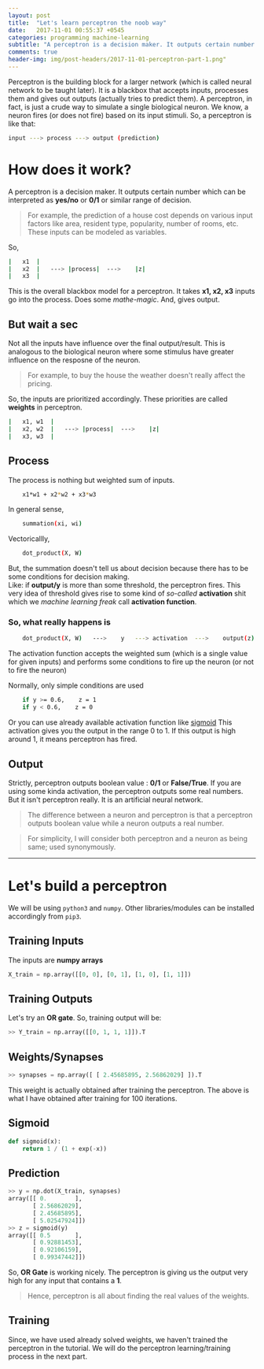 ```yaml
---
layout: post
title:  "Let's learn perceptron the noob way"
date:   2017-11-01 00:55:37 +0545
categories: programming machine-learning
subtitle: "A perceptron is a decision maker. It outputs certain number which can be interpreted as yes/no or 0/1 or similar range of decision."
comments: true
header-img: img/post-headers/2017-11-01-perceptron-part-1.png"
---
```


Perceptron is the building block for a larger network (which is called neural network to be taught later). 
It is a blackbox that accepts inputs, processes them and gives out outputs (actually tries to predict them).
A perceptron, in fact, is just a crude way to simulate a single biological neuron.
We know, a neuron fires (or does not fire) based on its input stimuli. So, a perceptron is like that:  
```bash
input ---> process ---> output (prediction)
```

# How does it work?
A perceptron is a decision maker. It outputs certain number which can be interpreted as **yes/no** or
**0/1** or similar range of decision.  

> For example, the prediction of a house cost depends on various input factors like area, resident type, 
popularity, number of rooms, etc. These inputs can be modeled as variables.

So,

```bash
|   x1  |
|   x2  |   ---> |process|  --->    |z|
|   x3  |
```
This is the overall blackbox model for a perceptron. 
It takes **x1, x2, x3** inputs go into the process. Does some *mathe-magic*. And, gives output.

## But wait a sec
Not all the inputs have influence over the final output/result. This is analogous to the biological neuron where 
some stimulus have greater influence on the resposne of the neuron.


> For example, to buy the house the weather doesn't really affect the pricing. 

So, the inputs are prioritized accordingly. These priorities are called **weights** in perceptron.
```bash
|   x1, w1  |
|   x2, w2  |   ---> |process|  --->    |z|
|   x3, w3  |
```

## Process
The process is nothing but weighted sum of inputs.

```bash
    x1*w1 + x2*w2 + x3*w3
```

In general sense,
```bash
    summation(xi, wi)
```

Vectoricallly,
```bash
    dot_product(X, W)
```

But, the summation doesn't tell us about decision because there has to be some conditions for decision making.  
Like: if **output/y** is more than some threshold, the perceptron fires. This very idea of threshold gives rise to 
some kind of *so-called* **activation** shit which we *machine learning freak* call **activation function**.

### So, what really happens is
```bash
    dot_product(X, W)   --->    y   ---> activation  --->    output(z)
```

The activation function accepts the weighted sum (which is a single value for given inputs) and performs some
conditions to fire up the neuron (or not to fire the neuron)

Normally, only simple conditions are used
```bash
    if y >= 0.6,    z = 1
    if y < 0.6,    z = 0
```

Or you can use already available activation function like [sigmoid](https://en.wikipedia.org/wiki/Sigmoid_function)
This activation gives you the output in the range 0 to 1.
If this output is high around 1, it means perceptron has fired.

## Output
Strictly, perceptron outputs boolean value : **0/1** or **False/True**.
If you are using some kinda activation, the perceptron outputs some real numbers. 
But it isn't perceptron really. It is an artificial neural network.

> The difference between a neuron and perceptron is that a perceptron outputs boolean value while 
a neuron outputs a real number.

> For simplicity, I will consider both perceptron and a neuron as being same; used synonymously.

------

# Let's build a perceptron
We will be using `python3` and `numpy`. Other libraries/modules can be installed accordingly from `pip3`.

## Training Inputs
The inputs are **numpy arrays**
```python
X_train = np.array([[0, 0], [0, 1], [1, 0], [1, 1]])
```

## Training Outputs
Let's try an **OR gate**. So, training output will be:

```python
>> Y_train = np.array([[0, 1, 1, 1]]).T
```

## Weights/Synapses
```python
>> synapses = np.array([ [ 2.45685895, 2.56862029] ]).T
```

This weight is actually obtained after training the perceptron. The above is what I have obtained after training for 
100 iterations.

## Sigmoid
```python
def sigmoid(x):
    return 1 / (1 + exp(-x))
```

## Prediction
```python
>> y = np.dot(X_train, synapses)
array([[ 0.        ],
       [ 2.56862029],
       [ 2.45685895],
       [ 5.02547924]])
>> z = sigmoid(y)
array([[ 0.5       ],
       [ 0.92881453],
       [ 0.92106159],
       [ 0.99347442]])
```

So, **OR Gate** is working nicely. The perceptron is giving us the output very high for any input that contains a **1**.

> Hence, perceptron is all about finding the real values of the weights.


## Training
Since, we have used already solved weights, we haven't trained the perceptron in the tutorial.
We will do the perceptron learning/training process in the next part.

